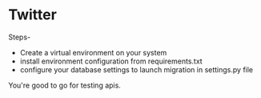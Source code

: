 # Twitter
Steps-
* Create a virtual environment on your system
* install environment configuration from requirements.txt
* configure your database settings to launch migration in settings.py file

You're good to go for testing apis.

